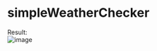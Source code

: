 # simpleWeatherChecker

Result:<br/>
![image](https://user-images.githubusercontent.com/80609325/148730687-2097ce1a-843b-4ffa-827c-25229f3f0dc1.png)
